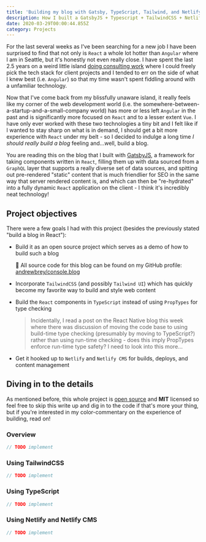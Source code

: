 ```yaml
---
title: 'Building my blog with Gatsby, TypeScript, Tailwind, and Netlify CMS'
description: How I built a GatsbyJS + Typescript + TailwindCSS + Netlify CMS blog website
date: 2020-03-29T00:00:44.855Z
category: Projects
---
```

For the last several weeks as I've been searching for a new job I have been surprised to find that not only is `React` a whole lot hotter than `Angular` where I am in Seattle, but it's honestly not even really close. I have spent the last 2.5 years on a weird little island [doing consulting work](https://www.fluencyy.com) where I could freely pick the tech stack for client projects and I tended to err on the side of what I knew best (i.e. `Angular`) so that my time wasn't spent fiddling around with a unfamiliar technology.


Now that I've come back from my blissfully unaware island, it really feels like my corner of the web development world (i.e. the somewhere-between-a-startup-and-a-small-company world) has more or less left `Angular` in the past and is significantly more focused on `React` and to a lesser extent `Vue`. I have only ever worked with these two technologies a tiny bit and I felt like if I wanted to stay sharp on what is in demand, I should get a bit more experience with `React` under my belt - so I decided to indulge a long time *I should really build a blog* feeling and...well, build a blog.


You are reading this on the blog that I built with [GatsbyJS](https://www.gatsbyjs.org/), a framework for taking components written in `React`, filling them up with data sourced from a `GraphQL` layer that supports a really diverse set of data sources, and spitting out pre-rendered "static" content that is much friendlier for SEO in the same way that server rendered content is, and which can then be "re-hydrated" into a fully dynamic `React` application on the client - I think it's incredibly neat technology!

## Project objectives

There were a few goals I had with this project (besides the previously stated "build a blog in React"):

- Build it as an open source project which serves as a demo of how to build such a blog

  🎉 All source code for this blog can be found on my GitHub profile: [andrewbrey/console.blog](https://github.com/andrewbrey/console.blog)

- Incorporate `TailwindCSS` (and possibly `Tailwind UI`) which has quickly become my favorite way to build and style web content

- Build the `React` components in `TypeScript` instead of using `PropTypes` for type checking

  > Incidentally, I read a post on the React Native blog this week where there was discussion of moving the code base to using build-time type checking (presumably by moving to TypeScript?) rather than using run-time checking - does this imply PropTypes enforce run-time type safety? I need to look into this more...

- Get it hooked up to `Netlify` and `Netlify CMS` for builds, deploys, and content management

## Diving in to the details

As mentioned before, this whole project is [open source](https://github.com/andrewbrey/console.blog) and **MIT** licensed so feel free to skip this write up and dig in to the code if that's more your thing, but if you're interested in my color-commentary on the experience of building, read on!

### Overview

```javascript
// TODO implement
```

### Using TailwindCSS

```javascript
// TODO implement
```

### Using TypeScript

```javascript
// TODO implement
```

### Using Netlify and Netlify CMS

```javascript
// TODO implement
```